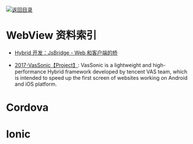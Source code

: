 [![返回目录](https://parg.co/UGo)](https://parg.co/b4z) 

# WebView 资料索引
 
- [Hybrid 开发：JsBridge - Web 和客户端的桥](http://www.tuicool.com/articles/7bQRRj7)

- [2017-VasSonic【Project】](https://github.com/Tencent/VasSonic): VasSonic is a lightweight and high-performance Hybrid framework developed by tencent VAS team, which is intended to speed up the first screen of websites working on Android and iOS platform.

# Cordova


# Ionic